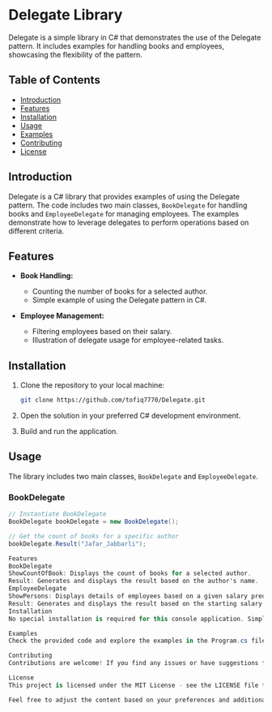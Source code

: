 # Delegate Library

Delegate is a simple library in C# that demonstrates the use of the Delegate pattern. It includes examples for handling books and employees, showcasing the flexibility of the pattern.

## Table of Contents
- [Introduction](#introduction)
- [Features](#features)
- [Installation](#installation)
- [Usage](#usage)
- [Examples](#examples)
- [Contributing](#contributing)
- [License](#license)

## Introduction

Delegate is a C# library that provides examples of using the Delegate pattern. The code includes two main classes, `BookDelegate` for handling books and `EmployeeDelegate` for managing employees. The examples demonstrate how to leverage delegates to perform operations based on different criteria.

## Features

- **Book Handling:**
  - Counting the number of books for a selected author.
  - Simple example of using the Delegate pattern in C#.

- **Employee Management:**
  - Filtering employees based on their salary.
  - Illustration of delegate usage for employee-related tasks.

## Installation

1. Clone the repository to your local machine:

    ```bash
    git clone https://github.com/tofiq7770/Delegate.git
    ```

2. Open the solution in your preferred C# development environment.

3. Build and run the application.

## Usage

The library includes two main classes, `BookDelegate` and `EmployeeDelegate`.

### BookDelegate

```csharp
// Instantiate BookDelegate
BookDelegate bookDelegate = new BookDelegate();

// Get the count of books for a specific author
bookDelegate.Result("Jafar_Jabbarli");

Features
BookDelegate
ShowCountOfBook: Displays the count of books for a selected author.
Result: Generates and displays the result based on the author's name.
EmployeeDelegate
ShowPersons: Displays details of employees based on a given salary predicate.
Result: Generates and displays the result based on the starting salary of employees.
Installation
No special installation is required for this console application. Simply clone the repository and run the application in your preferred C# development environment.

Examples
Check the provided code and explore the examples in the Program.cs file to understand how to use the BookDelegate and EmployeeDelegate classes.

Contributing
Contributions are welcome! If you find any issues or have suggestions for improvement, please open an issue or submit a pull request.

License
This project is licensed under the MIT License - see the LICENSE file for details.

Feel free to adjust the content based on your preferences and additional information you want to include.
